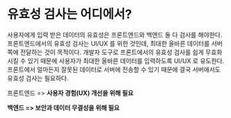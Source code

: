 <h1>유효성 검사는 어디에서?</h1>
<p> 사용자에게 입력 받은 데이터의 유효성은 프론트엔드와 백엔드 둘 다 검사를 해야한다.
프론트엔드에서의 유효성 검사는 UI/UX 를 위한 것인데, 최대한 올바른 데이터를 서버 쪽에 전달하는 것이 목적이다. 개발자 도구로 프론트에서의 유효성 검사를 쉽게 무효화 시킬 수 있기 때문에 사용자가 최대한 올바른 데이터를 입력하도록 UI/UX 로 유도한다.
프론트에서 얼마든지 잘못된 데이터로 서버에 전송할 수 있기 때문에 결국 서버에서도 유효성 검사는 필요하다.
<p>프론트엔드 => <strong>사용자 경험(UX)<strong> 개선을 위해 필요
<p>백엔드 => <strong>보안과 데이터 무결성<strong>을 위해 필요
